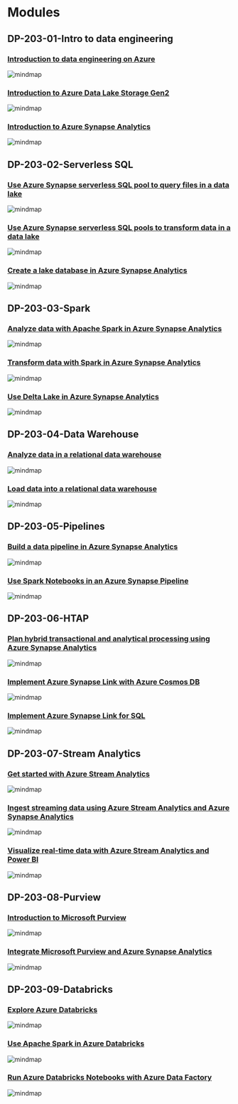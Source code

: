 # Modules

## DP-203-01-Intro to data engineering

### [Introduction to data engineering on Azure](https://learn.microsoft.com/training/modules/introduction-to-data-engineering-azure/)

![mindmap](./mindmaps/01-Introduction%20to%20data%20engineering%20on%20Azure.svg)

### [Introduction to Azure Data Lake Storage Gen2](https://learn.microsoft.com/training/modules/introduction-to-azure-data-lake-storage/)

![mindmap](./mindmaps/02-Introduction%20to%20Azure%20Data%20Lake%20Storage%20Gen2.svg)

### [Introduction to Azure Synapse Analytics](https://learn.microsoft.com/training/modules/introduction-azure-synapse-analytics/)

![mindmap](./mindmaps/03-Introduction%20to%20Azure%20Synapse%20Analytics.svg)

## DP-203-02-Serverless SQL

### [Use Azure Synapse serverless SQL pool to query files in a data lake](https://learn.microsoft.com/training/modules/query-data-lake-using-azure-synapse-serverless-sql-pools/)

![mindmap](./mindmaps/04-Use%20Azure%20Synapse%20serverless%20SQL%20pool%20to%20query%20files%20in%20a%20data%20lake.svg)

### [Use Azure Synapse serverless SQL pools to transform data in a data lake](https://learn.microsoft.com/training/modules/use-azure-synapse-serverless-sql-pools-for-transforming-data-lake/)

![mindmap](./mindmaps/05-Use%20Azure%20Synapse%20serverless%20SQL%20pools%20to%20transform%20data%20in%20a%20data%20lake.svg)

### [Create a lake database in Azure Synapse Analytics](https://learn.microsoft.com/training/modules/create-metadata-objects-azure-synapse-serverless-sql-pools/)

![mindmap](./mindmaps/06-Create%20a%20lake%20database%20in%20Azure%20Synapse%20Analytics.svg)

## DP-203-03-Spark

### [Analyze data with Apache Spark in Azure Synapse Analytics](https://learn.microsoft.com/training/modules/understand-big-data-engineering-with-apache-spark-azure-synapse-analytics/)

![mindmap](./mindmaps/07-Analyze%20data%20with%20Apache%20Spark%20in%20Azure%20Synapse%20Analytics.svg)

### [Transform data with Spark in Azure Synapse Analytics](https://learn.microsoft.com/training/modules/transform-data-spark-azure-synapse-analytics/)

![mindmap](./mindmaps/08-Transform%20data%20with%20Spark%20in%20Azure%20Synapse%20Analytics.svg)

### [Use Delta Lake in Azure Synapse Analytics](https://learn.microsoft.com/training/modules/use-delta-lake-azure-synapse-analytics/)

![mindmap](./mindmaps/09-Use%20Delta%20Lake%20in%20Azure%20Synapse%20Analytics.svg)

## DP-203-04-Data Warehouse

### [Analyze data in a relational data warehouse](https://learn.microsoft.com/training/modules/design-multidimensional-schema-to-optimize-analytical-workloads/)

![mindmap](./mindmaps/10-Analyze%20data%20in%20a%20relational%20data%20warehouse.svg)

### [Load data into a relational data warehouse](https://learn.microsoft.com/training/modules/load-optimize-data-into-relational-data-warehouse/)

![mindmap](./mindmaps/11-Load%20data%20into%20a%20relational%20data%20warehouse.svg)

## DP-203-05-Pipelines

### [Build a data pipeline in Azure Synapse Analytics](https://learn.microsoft.com/training/modules/build-data-pipeline-azure-synapse-analytics/)

![mindmap](./mindmaps/12-Build%20a%20data%20pipeline%20in%20Azure%20Synapse%20Analytics.svg)

### [Use Spark Notebooks in an Azure Synapse Pipeline](https://learn.microsoft.com/training/modules/use-spark-notebooks-azure-synapse-pipeline/)

![mindmap](./mindmaps/13-Use%20Spark%20Notebooks%20in%20an%20Azure%20Synapse%20Pipeline.svg)

## DP-203-06-HTAP

### [Plan hybrid transactional and analytical processing using Azure Synapse Analytics](https://learn.microsoft.com/training/modules/design-hybrid-transactional-analytical-processing-using-azure-synapse-analytics/)

![mindmap](./mindmaps/14-Plan%20hybrid%20transactional%20and%20analytical%20processing%20using%20Azure%20Synapse%20Analytics.svg)

### [Implement Azure Synapse Link with Azure Cosmos DB](https://learn.microsoft.com/training/modules/configure-azure-synapse-link-with-azure-cosmos-db/)

![mindmap](./mindmaps/15-Implement%20Azure%20Synapse%20Link%20with%20Azure%20Cosmos%20DB.svg)

### [Implement Azure Synapse Link for SQL](https://learn.microsoft.com/training/modules/implement-synapse-link-for-sql/)

![mindmap]()

## DP-203-07-Stream Analytics

### [Get started with Azure Stream Analytics](https://learn.microsoft.com/training/modules/introduction-to-data-streaming/)

![mindmap]()

### [Ingest streaming data using Azure Stream Analytics and Azure Synapse Analytics](https://learn.microsoft.com/training/modules/ingest-streaming-data-use-azure-stream-analytics-synapse/)

![mindmap]()

### [Visualize real-time data with Azure Stream Analytics and Power BI](https://learn.microsoft.com/training/modules/visualize-real-time-data-azure-stream-analytics-power-bi/)

![mindmap]()

## DP-203-08-Purview

### [Introduction to Microsoft Purview](https://learn.microsoft.com/training/modules/intro-to-microsoft-purview/)

![mindmap]()

### [Integrate Microsoft Purview and Azure Synapse Analytics](https://learn.microsoft.com/training/modules/integrate-microsoft-purview-azure-synapse-analytics/)

![mindmap]()

## DP-203-09-Databricks

### [Explore Azure Databricks](https://learn.microsoft.com/training/modules/explore-azure-databricks/)

![mindmap]()

### [Use Apache Spark in Azure Databricks](https://learn.microsoft.com/training/modules/use-apache-spark-azure-databricks/)

![mindmap]()

### [Run Azure Databricks Notebooks with Azure Data Factory](https://learn.microsoft.com/training/modules/run-azure-databricks-notebooks-azure-data-factory/)

![mindmap]()

